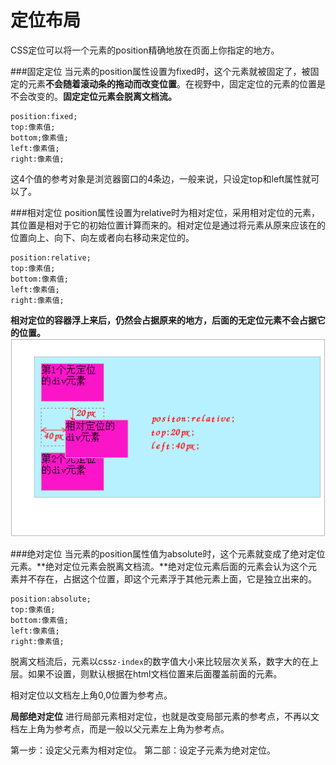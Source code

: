 定位布局
===================
CSS定位可以将一个元素的position精确地放在页面上你指定的地方。

###固定定位
当元素的position属性设置为fixed时，这个元素就被固定了，被固定的元素**不会随着滚动条的拖动而改变位置**。在视野中，固定定位的元素的位置是不会改变的。**固定定位元素会脱离文档流。**

    position:fixed;
    top:像素值;
    bottom;像素值;
    left:像素值;
    right:像素值;
这4个值的参考对象是浏览器窗口的4条边，一般来说，只设定top和left属性就可以了。

###相对定位
position属性设置为relative时为相对定位，采用相对定位的元素，其位置是相对于它的初始位置计算而来的。相对定位是通过将元素从原来应该在的位置向上、向下、向左或者向右移动来定位的。
  
    position:relative;
    top:像素值;
    bottom:像素值;
    left:像素值;
    right:像素值;
**相对定位的容器浮上来后，仍然会占据原来的地方，后面的无定位元素不会占据它的位置。**
![](./相关文件/16.1.png)

###绝对定位
当元素的position属性值为absolute时，这个元素就变成了绝对定位元素。**绝对定位元素会脱离文档流。**绝对定位元素后面的元素会认为这个元素并不存在，占据这个位置，即这个元素浮于其他元素上面，它是独立出来的。

    position:absolute;
    top:像素值;
    bottom:像素值;
    left:像素值;
    right:像素值;

脱离文档流后，元素以css`z-index`的数字值大小来比较层次关系，数字大的在上层。如果不设置，则默认根据在html文档位置来后面覆盖前面的元素。

相对定位以文档左上角0,0位置为参考点。

**局部绝对定位**
进行局部元素相对定位，也就是改变局部元素的参考点，不再以文档左上角为参考点，而是一般以父元素左上角为参考点。

第一步：设定父元素为相对定位。
第二部：设定子元素为绝对定位。
